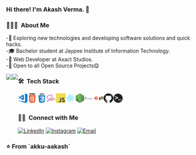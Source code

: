 ### Hi there! I'm Akash Verma. 👋
<!--
**akku-aakash/akku-aakash** is a ✨ _special_ ✨ repository because its `README.md` (this file) appears on your GitHub profile.

Here are some ideas to get you started:
-->
<h3> 👨🏻‍💻 &nbsp;About Me </h3>

  -🤔   Exploring new technologies and developing software solutions and quick hacks. \
  -🎓   Bachelor student at Jaypee Institute of Information Technology. \
  -💼   Web Developer at Axact Studios. \
  -🌱   Open to all Open Source Projects😋 
  <br/>
  
  <a href="https://github.com/akku-aakash">
  <img align='left' height="170em" src="https://github-readme-stats.vercel.app/api?username=akku-aakash&theme=buefy&show_icons=true" />
  <img align='left' height="170em" src="https://github-readme-stats.vercel.app/api/top-langs/?username=akku-aakash&theme=buefy&layout=compact" />
  </a>

<!-- - 🔭 I’m currently working on ...
- 🌱 I’m currently learning ...
- 👯 I’m looking to collaborate on ...
- 🤔 I’m looking for help with ...
- 💬 Ask me about ...
- 😄 Pronouns: ...
- ⚡ Fun fact: ...
-->
<h3> 🛠 &nbsp;Tech Stack</h3>

<img align="left" alt="Visual Studio Code" width="26px" src="https://raw.githubusercontent.com/github/explore/80688e429a7d4ef2fca1e82350fe8e3517d3494d/topics/visual-studio-code/visual-studio-code.png" />
<img align="left" alt="HTML5" width="26px" src="https://raw.githubusercontent.com/github/explore/80688e429a7d4ef2fca1e82350fe8e3517d3494d/topics/html/html.png" />
<img align="left" alt="CSS3" width="26px" src="https://raw.githubusercontent.com/github/explore/80688e429a7d4ef2fca1e82350fe8e3517d3494d/topics/css/css.png" />
<img align="left" alt="Sass" width="26px" src="https://raw.githubusercontent.com/github/explore/80688e429a7d4ef2fca1e82350fe8e3517d3494d/topics/sass/sass.png" />
<img align="left" alt="JavaScript" width="26px" src="https://raw.githubusercontent.com/github/explore/80688e429a7d4ef2fca1e82350fe8e3517d3494d/topics/javascript/javascript.png" />
<img align="left" alt="React" width="26px" src="https://raw.githubusercontent.com/github/explore/80688e429a7d4ef2fca1e82350fe8e3517d3494d/topics/react/react.png" />
<img align="left" alt="Node.js" width="26px" src="https://raw.githubusercontent.com/github/explore/80688e429a7d4ef2fca1e82350fe8e3517d3494d/topics/nodejs/nodejs.png" />
<img align="left" alt="MongoDB" width="26px" src="https://raw.githubusercontent.com/github/explore/80688e429a7d4ef2fca1e82350fe8e3517d3494d/topics/mongodb/mongodb.png" />
<img align="left" alt="Git" width="26px" src="https://raw.githubusercontent.com/github/explore/80688e429a7d4ef2fca1e82350fe8e3517d3494d/topics/git/git.png" />
<img align="left" alt="GitHub" width="26px" src="https://raw.githubusercontent.com/github/explore/78df643247d429f6cc873026c0622819ad797942/topics/github/github.png" />
<img align="left" alt="Terminal" width="26px" src="https://raw.githubusercontent.com/github/explore/80688e429a7d4ef2fca1e82350fe8e3517d3494d/topics/terminal/terminal.png" /><br/>
<br/>

<h3> 🤝🏻 &nbsp;Connect with Me </h3>

<a href="https://www.linkedin.com/in/aakash-verma-8583291ab/"><img alt="LinkedIn" src="https://img.shields.io/badge/LinkedIn-Akash%20Verma-white?style=flat-square&logo=linkedin"></a>
<a href="https://www.instagram.com/akku_akash20/"><img alt="Instagram" src="https://img.shields.io/badge/Instagram-akku_akash20-white?style=flat-square&logo=instagram"></a>
<a href="mailto:akku.aakash124@gmail.com"><img alt="Email" src="https://img.shields.io/badge/Email-akku.aakash124@gmail.com-white?style=flat-square&logo=gmail"></a>

<h3>⭐️ From `akku-aakash` </h3>
